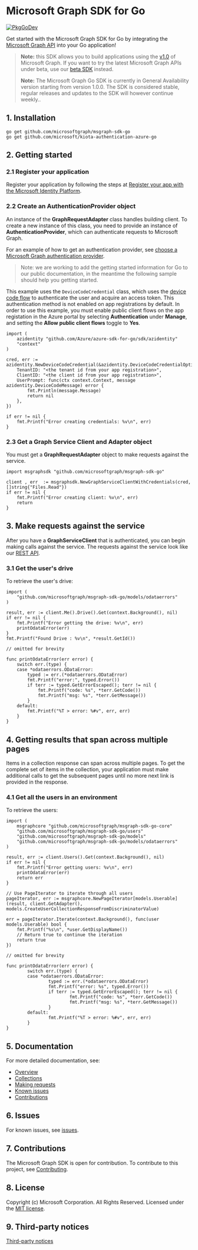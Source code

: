 # Microsoft Graph SDK for Go

[![PkgGoDev](https://pkg.go.dev/badge/github.com/microsoftgraph/msgraph-sdk-go/)](https://pkg.go.dev/github.com/microsoftgraph/msgraph-sdk-go/)

Get started with the Microsoft Graph SDK for Go by integrating the [Microsoft Graph API](https://docs.microsoft.com/graph/overview) into your Go application!

> **Note:** this SDK allows you to build applications using the [v1.0](https://docs.microsoft.com/graph/use-the-api#version) of Microsoft Graph. If you want to try the latest Microsoft Graph APIs under beta, use our [beta SDK](https://github.com/microsoftgraph/msgraph-beta-sdk-go) instead.
>
> **Note:** The Microsoft Graph Go SDK is currently in General Availability version starting from version 1.0.0. The SDK is considered stable, regular releases and updates to the SDK will however continue weekly..

## 1. Installation

```Shell
go get github.com/microsoftgraph/msgraph-sdk-go
go get github.com/microsoft/kiota-authentication-azure-go
```

## 2. Getting started

### 2.1 Register your application

Register your application by following the steps at [Register your app with the Microsoft Identity Platform](https://docs.microsoft.com/graph/auth-register-app-v2).

### 2.2 Create an AuthenticationProvider object

An instance of the **GraphRequestAdapter** class handles building client. To create a new instance of this class, you need to provide an instance of **AuthenticationProvider**, which can authenticate requests to Microsoft Graph.

For an example of how to get an authentication provider, see [choose a Microsoft Graph authentication provider](https://docs.microsoft.com/graph/sdks/choose-authentication-providers?tabs=Go).

> Note: we are working to add the getting started information for Go to our public documentation, in the meantime the following sample should help you getting started.

This example uses the `DeviceCodeCredential` class, which uses the [device code flow](https://learn.microsoft.com/azure/active-directory/develop/v2-oauth2-device-code) to authenticate the user and acquire an access token. This authentication method is not enabled on app registrations by default. In order to use this example, you must enable public client flows on the app registation in the Azure portal by selecting **Authentication** under **Manage**, and setting the **Allow public client flows** toggle to **Yes**.

```Golang
import (
    azidentity "github.com/Azure/azure-sdk-for-go/sdk/azidentity"
    "context"
)

cred, err := azidentity.NewDeviceCodeCredential(&azidentity.DeviceCodeCredentialOptions{
    TenantID: "<the tenant id from your app registration>",
    ClientID: "<the client id from your app registration>",
    UserPrompt: func(ctx context.Context, message azidentity.DeviceCodeMessage) error {
        fmt.Println(message.Message)
        return nil
    },
})

if err != nil {
    fmt.Printf("Error creating credentials: %v\n", err)
}

```

### 2.3 Get a Graph Service Client and Adapter object

You must get a **GraphRequestAdapter** object to make requests against the service.

```Golang
import msgraphsdk "github.com/microsoftgraph/msgraph-sdk-go"

client , err  := msgraphsdk.NewGraphServiceClientWithCredentials(cred, []string{"Files.Read"})
if err != nil {
    fmt.Printf("Error creating client: %v\n", err)
    return
}

```

## 3. Make requests against the service

After you have a **GraphServiceClient** that is authenticated, you can begin making calls against the service. The requests against the service look like our [REST API](https://docs.microsoft.com/graph/api/overview?view=graph-rest-1.0).

### 3.1 Get the user's drive

To retrieve the user's drive:

```Golang
import (
    "github.com/microsoftgraph/msgraph-sdk-go/models/odataerrors"
)

result, err := client.Me().Drive().Get(context.Background(), nil)
if err != nil {
    fmt.Printf("Error getting the drive: %v\n", err)
    printOdataError(err)
}
fmt.Printf("Found Drive : %v\n", *result.GetId())

// omitted for brevity

func printOdataError(err error) {
	switch err.(type) {
	case *odataerrors.ODataError:
		typed := err.(*odataerrors.ODataError)
		fmt.Printf("error:", typed.Error())
		if terr := typed.GetErrorEscaped(); terr != nil {
			fmt.Printf("code: %s", *terr.GetCode())
			fmt.Printf("msg: %s", *terr.GetMessage())
		}
	default:
		fmt.Printf("%T > error: %#v", err, err)
	}
}

```

## 4. Getting results that span across multiple pages

Items in a collection response can span across multiple pages. To get the complete set of items in the collection, your application must make additional calls to get the subsequent pages until no more next link is provided in the response.

### 4.1 Get all the users in an environment

To retrieve the users:

```Golang
import (
    msgraphcore "github.com/microsoftgraph/msgraph-sdk-go-core"
    "github.com/microsoftgraph/msgraph-sdk-go/users"
    "github.com/microsoftgraph/msgraph-sdk-go/models"
    "github.com/microsoftgraph/msgraph-sdk-go/models/odataerrors"
)

result, err := client.Users().Get(context.Background(), nil)
if err != nil {
    fmt.Printf("Error getting users: %v\n", err)
    printOdataError(err)
    return err
}

// Use PageIterator to iterate through all users
pageIterator, err := msgraphcore.NewPageIterator[models.Userable](result, client.GetAdapter(), models.CreateUserCollectionResponseFromDiscriminatorValue)

err = pageIterator.Iterate(context.Background(), func(user models.Userable) bool {
    fmt.Printf("%s\n", *user.GetDisplayName())
    // Return true to continue the iteration
    return true
})

// omitted for brevity

func printOdataError(err error) {
        switch err.(type) {
        case *odataerrors.ODataError:
                typed := err.(*odataerrors.ODataError)
                fmt.Printf("error: %s", typed.Error())
                if terr := typed.GetErrorEscaped(); terr != nil {
                        fmt.Printf("code: %s", *terr.GetCode())
                        fmt.Printf("msg: %s", *terr.GetMessage())
                }
        default:
                fmt.Printf("%T > error: %#v", err, err)
        }
}

```

## 5. Documentation

For more detailed documentation, see:

* [Overview](https://docs.microsoft.com/graph/overview)
* [Collections](https://docs.microsoft.com/graph/sdks/paging)
* [Making requests](https://docs.microsoft.com/graph/sdks/create-requests)
* [Known issues](https://github.com/MicrosoftGraph/msgraph-sdk-go/issues)
* [Contributions](https://github.com/microsoftgraph/msgraph-sdk-go/blob/main/CONTRIBUTING.md)

## 6. Issues

For known issues, see [issues](https://github.com/MicrosoftGraph/msgraph-sdk-go/issues).

## 7. Contributions

The Microsoft Graph SDK is open for contribution. To contribute to this project, see [Contributing](https://github.com/microsoftgraph/msgraph-sdk-go/blob/main/CONTRIBUTING.md).

## 8. License

Copyright (c) Microsoft Corporation. All Rights Reserved. Licensed under the [MIT license](LICENSE).

## 9. Third-party notices

[Third-party notices](THIRD%20PARTY%20NOTICES)
